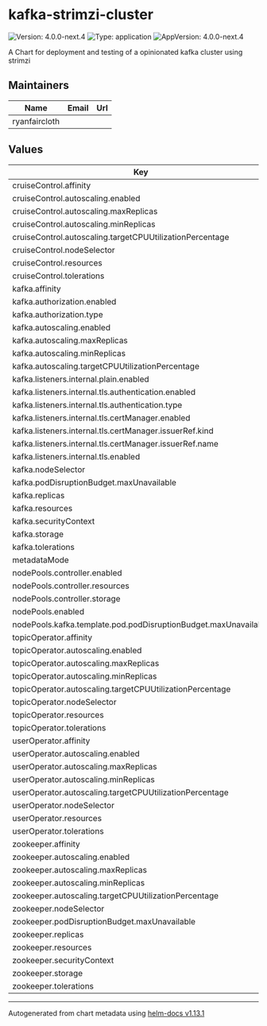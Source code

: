 # kafka-strimzi-cluster

![Version: 4.0.0-next.4](https://img.shields.io/badge/Version-4.0.0--next.4-informational?style=flat-square) ![Type: application](https://img.shields.io/badge/Type-application-informational?style=flat-square) ![AppVersion: 4.0.0-next.4](https://img.shields.io/badge/AppVersion-4.0.0--next.4-informational?style=flat-square)

A Chart for deployment and testing of a opinionated kafka cluster using strimzi

## Maintainers

| Name | Email | Url |
| ---- | ------ | --- |
| ryanfaircloth |  |  |

## Values

| Key | Type | Default | Description |
|-----|------|---------|-------------|
| cruiseControl.affinity | object | `{}` |  |
| cruiseControl.autoscaling.enabled | bool | `false` |  |
| cruiseControl.autoscaling.maxReplicas | int | `100` |  |
| cruiseControl.autoscaling.minReplicas | int | `1` |  |
| cruiseControl.autoscaling.targetCPUUtilizationPercentage | int | `80` |  |
| cruiseControl.nodeSelector | object | `{}` |  |
| cruiseControl.resources | object | `{}` |  |
| cruiseControl.tolerations | list | `[]` |  |
| kafka.affinity | object | `{}` |  |
| kafka.authorization.enabled | bool | `true` |  |
| kafka.authorization.type | string | `"simple"` |  |
| kafka.autoscaling.enabled | bool | `false` |  |
| kafka.autoscaling.maxReplicas | int | `100` |  |
| kafka.autoscaling.minReplicas | int | `1` |  |
| kafka.autoscaling.targetCPUUtilizationPercentage | int | `80` |  |
| kafka.listeners.internal.plain.enabled | bool | `false` |  |
| kafka.listeners.internal.tls.authentication.enabled | bool | `true` |  |
| kafka.listeners.internal.tls.authentication.type | string | `"tls"` |  |
| kafka.listeners.internal.tls.certManager.enabled | bool | `false` |  |
| kafka.listeners.internal.tls.certManager.issuerRef.kind | string | `"ClusterIssuer"` |  |
| kafka.listeners.internal.tls.certManager.issuerRef.name | string | `nil` |  |
| kafka.listeners.internal.tls.enabled | bool | `true` |  |
| kafka.nodeSelector | object | `{}` |  |
| kafka.podDisruptionBudget.maxUnavailable | int | `0` |  |
| kafka.replicas | int | `3` |  |
| kafka.resources | object | `{}` |  |
| kafka.securityContext | object | `{}` |  |
| kafka.storage | string | `nil` |  |
| kafka.tolerations | list | `[]` |  |
| metadataMode | string | `"zookeeper"` |  |
| nodePools.controller.enabled | bool | `false` |  |
| nodePools.controller.resources | object | `{}` |  |
| nodePools.controller.storage | string | `nil` |  |
| nodePools.enabled | bool | `false` |  |
| nodePools.kafka.template.pod.podDisruptionBudget.maxUnavailable | int | `0` |  |
| topicOperator.affinity | object | `{}` |  |
| topicOperator.autoscaling.enabled | bool | `false` |  |
| topicOperator.autoscaling.maxReplicas | int | `100` |  |
| topicOperator.autoscaling.minReplicas | int | `1` |  |
| topicOperator.autoscaling.targetCPUUtilizationPercentage | int | `80` |  |
| topicOperator.nodeSelector | object | `{}` |  |
| topicOperator.resources | object | `{}` |  |
| topicOperator.tolerations | list | `[]` |  |
| userOperator.affinity | object | `{}` |  |
| userOperator.autoscaling.enabled | bool | `false` |  |
| userOperator.autoscaling.maxReplicas | int | `100` |  |
| userOperator.autoscaling.minReplicas | int | `1` |  |
| userOperator.autoscaling.targetCPUUtilizationPercentage | int | `80` |  |
| userOperator.nodeSelector | object | `{}` |  |
| userOperator.resources | object | `{}` |  |
| userOperator.tolerations | list | `[]` |  |
| zookeeper.affinity | object | `{}` |  |
| zookeeper.autoscaling.enabled | bool | `false` |  |
| zookeeper.autoscaling.maxReplicas | int | `100` |  |
| zookeeper.autoscaling.minReplicas | int | `1` |  |
| zookeeper.autoscaling.targetCPUUtilizationPercentage | int | `80` |  |
| zookeeper.nodeSelector | object | `{}` |  |
| zookeeper.podDisruptionBudget.maxUnavailable | int | `0` |  |
| zookeeper.replicas | int | `3` |  |
| zookeeper.resources | object | `{}` |  |
| zookeeper.securityContext | object | `{}` |  |
| zookeeper.storage | string | `nil` |  |
| zookeeper.tolerations | list | `[]` |  |

----------------------------------------------
Autogenerated from chart metadata using [helm-docs v1.13.1](https://github.com/norwoodj/helm-docs/releases/v1.13.1)
